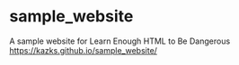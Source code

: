 # sample_website
A sample website for Learn Enough HTML to Be Dangerous
https://kazks.github.io/sample_website/

